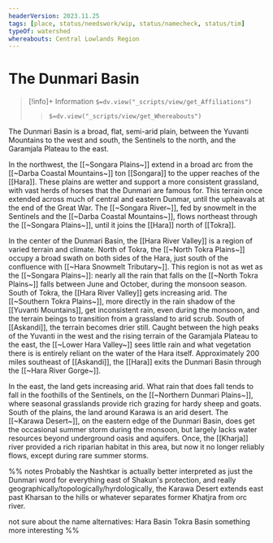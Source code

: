 ```yaml
---
headerVersion: 2023.11.25
tags: [place, status/needswork/wip, status/namecheck, status/tim]
typeOf: watershed
whereabouts: Central Lowlands Region
---
```

# The Dunmari Basin
>[!info]+ Information
> `$=dv.view("_scripts/view/get_Affiliations")`
>> `$=dv.view("_scripts/view/get_Whereabouts")`

The Dunmari Basin is a broad, flat, semi-arid plain, between the Yuvanti Mountains to the west and south, the Sentinels to the north, and the Garamjala Plateau to the east. 

In the northwest, the [[~Songara Plains~]] extend in a broad arc from the [[~Darba Coastal Mountains~]] ton [[Songara]] to the upper reaches of the [[Hara]]. These plains are wetter and support a more consistent grassland, with vast herds of horses that the Dunmari are famous for. This terrain once extended across much of central and eastern Dunmar, until the upheavals at the end of the Great War. The [[~Songara River~]], fed by snowmelt in the Sentinels and the [[~Darba Coastal Mountains~]], flows northeast through the [[~Songara Plains~]], until it joins the [[Hara]] north of [[Tokra]]. 

In the center of the Dunmari Basin, the [[Hara River Valley]] is a region of varied terrain and climate. North of Tokra, the [[~North Tokra Plains~]] occupy a broad swath on both sides of the Hara, just south of the confluence with [[~Hara Snowmelt Tributary~]]. This region is not as wet as the [[~Songara Plains~]]: nearly all the rain that falls on the [[~North Tokra Plains~]] falls between June and October, during the monsoon season. South of Tokra, the [[Hara River Valley]] gets increasing arid. The [[~Southern Tokra Plains~]], more directly in the rain shadow of the [[Yuvanti Mountains]], get inconsistent rain, even during the monsoon, and the terrain beings to transition from a grassland to arid scrub. South of [[Askandi]], the terrain becomes drier still. Caught between the high peaks of the Yuvanti in the west and the rising terrain of the Garamjala Plateau to the east, the [[~Lower Hara Valley~]] sees little rain and what vegetation there is is entirely reliant on the water of the Hara itself. Approximately 200 miles southeast of [[Askandi]], the [[Hara]] exits the Dunmari Basin through the [[~Hara River Gorge~]].

In the east, the land gets increasing arid. What rain that does fall tends to fall in the foothills of the Sentinels, on the [[~Northern Dunmari Plains~]], where seasonal grasslands provide rich grazing for hardy sheep and goats. South of the plains, the land around Karawa is an arid desert. The [[~Karawa Desert~]], on the eastern edge of the Dunmari Basin, does get the occasional summer storm during the monsoon, but largely lacks water resources beyond underground oasis and aquifers. Once, the [[Kharja]] river provided a rich riparian habitat in this area, but now it no longer reliably flows, except during rare summer storms. 

%% notes
Probably the Nashtkar is actually better interpreted as just the Dunmari word for everything east of Shakun's protection, and really geographically/topologically/hyrdologically, the Karawa Desert extends east past Kharsan to the hills or whatever separates former Khatjra from orc river.

not sure about the name 
alternatives:
Hara Basin
Tokra Basin 
something more interesting
%%